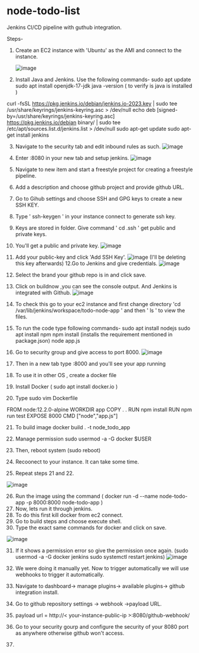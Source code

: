 # node-todo-list
Jenkins CI/CD pipeline with guthub integration.

Steps-
1. Create an EC2 instance with 'Ubuntu' as the AMI and connect to the instance.

   ![image](https://github.com/Manan2309/node-todo-list/assets/98276092/7809ab40-05ba-4650-93f0-173cca252318)

2. Install Java and Jenkins. Use the following commands-
sudo apt update
sudo apt install openjdk-17-jdk
java -version ( to verify is java is installed )

curl -fsSL https://pkg.jenkins.io/debian/jenkins.io-2023.key | sudo tee \
  /usr/share/keyrings/jenkins-keyring.asc > /dev/null
echo deb [signed-by=/usr/share/keyrings/jenkins-keyring.asc] \
  https://pkg.jenkins.io/debian binary/ | sudo tee \
  /etc/apt/sources.list.d/jenkins.list > /dev/null
sudo apt-get update
sudo apt-get install jenkins

3. Navigate to the security tab and edit inbound rules as such.
![image](https://github.com/Manan2309/node-todo-list/assets/98276092/96d9d371-6b52-4d65-9650-3cc8c79f9f78)

4. Enter <your-instane-public-ip>:8080 in your new tab and setup jenkins.
![image](https://github.com/Manan2309/node-todo-list/assets/98276092/99edfd1f-8293-49e3-9b3c-0d70bfa398c1)
 
5. Navigate to new item and start a freestyle project for creating a freestyle pipeline.
6. Add a description and choose github project and provide github URL.
7. Go to Gihub settings and choose SSH and GPG keys to create a new SSH KEY.
8. Type ' ssh-keygen ' in your instance connect to generate ssh key.
9. Keys are stored in folder. Give command ' cd .ssh ' get public and private keys.
10. You'll get a public and private key.
 ![image](https://github.com/Manan2309/node-todo-list/assets/98276092/f345138e-b37d-4795-8732-a950b60c8e90)
11. Add your public-key and click 'Add SSH Key'.
 ![image](https://github.com/Manan2309/node-todo-list/assets/98276092/708fe4c1-1333-47bd-9e40-53e86d6555d0)
(I'll be deleting this key afterwards)
12.Go to Jenkins and give credentials.
 ![image](https://github.com/Manan2309/node-todo-list/assets/98276092/00721f95-9e56-4f9c-8afd-889189435afa)

13. Select the brand your github repo is in and click save.
14. Click on buildnow ,you can see the console output. And Jenkins is integrated with Github.
![image](https://github.com/Manan2309/node-todo-list/assets/98276092/8057e3d0-6fb6-4235-8f42-b001c4756886)

15. To check this go to your ec2 instance and first change directory 'cd  /var/lib/jenkins/workspace/todo-node-app ' and then ' ls ' to view the files.
16. To run the code type following commands-
sudo apt install nodejs
sudo apt install npm
npm install (installs the requirement mentioned in package.json)
node app.js

17. Go to security group and give access to port 8000.
![image](https://github.com/Manan2309/node-todo-list/assets/98276092/1ee3ded5-b791-4324-bddc-b1421d6c8d5e)
18. Then in a new tab type <your-instance-public-ip>:8000 and you'll see your app running
19. To use it in other OS , create a docker file
20. Install Docker ( sudo apt install docker.io )
21. Type sudo vim Dockerfile

FROM node:12.2.0-alpine
WORKDIR app
COPY . .
RUN npm install
RUN npm run test
EXPOSE 8000
CMD ["node","app.js"]

21. To build image
docker build . -t node_todo_app

22. Manage permission
sudo usermod -a -G docker $USER

23. Then, reboot system (sudo reboot)
24. Recoonect to your instance. It can take some time.
25. Repeat steps 21 and 22.

![image](https://github.com/user-attachments/assets/eb0d95d0-5c04-4c5a-adfb-0457a94ee10a)

26. Run the image using the command
( docker run -d --name node-todo-app -p 8000:8000 node-todo-app )
27. Now, lets run it through jenkins.
28. To do this first kill docker from ec2 connect.
29. Go to build steps and choose execute shell.
30. Type the exact same commands for docker and click on save.

![image](https://github.com/user-attachments/assets/62553574-6ecd-4e05-a5c1-7e045f29eca5)

31. If it shows a permission error so give the permission once again.
(sudo usermod -a -G docker jenkins
sudo systemctl restart jenkins)
![image](https://github.com/user-attachments/assets/84731b1f-efef-4ba4-a99e-67ec25254faa)

33. We were doing it manually yet. Now to trigger automatically we will use webhooks to trigger it automatically.
34. Navigate to dashboard-> manage plugins-> available plugins-> github integration install.
35. Go to github repository settings -> webhook ->payload URL.
36. payload url = http://< your-instance-public-ip >:8080/github-webhook/
37. Go to your security gourp and configure the security of your 8080 port as anywhere otherwise github won't access.
38. 
